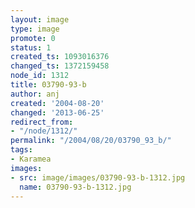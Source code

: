 ```yaml
---
layout: image
type: image
promote: 0
status: 1
created_ts: 1093016376
changed_ts: 1372159458
node_id: 1312
title: 03790-93-b
author: anj
created: '2004-08-20'
changed: '2013-06-25'
redirect_from:
- "/node/1312/"
permalink: "/2004/08/20/03790_93_b/"
tags:
- Karamea
images:
- src: image/images/03790-93-b-1312.jpg
  name: 03790-93-b-1312.jpg
---
```


